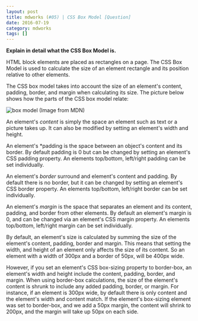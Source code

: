 ```yaml
---
layout: post
title: mdworks (#05) | CSS Box Model [Question]
date: 2016-07-19
category: mdworks
tags: []
---
```


**Explain in detail what the CSS Box Model is.**

HTML block elements are placed as rectangles on a page. The CSS Box Model is used to calculate the size of an element rectangle and its position relative to other elements. 

The CSS box model takes into account the size of an element's content, padding, border, and margin when calculating its size. The picture below shows how the parts of the CSS box model relate: 

![box model](https://mdn.mozillademos.org/files/8685/boxmodel-(3).png)
(Image from MDN)



An element's *content* is simply the space an element such as text or a picture takes up. It can also be modified by setting an element's width and height. 

An element's *padding is the space between an object's content and its border. By default padding is 0 but can be changed by setting an element's CSS padding property. An elements top/bottom, left/right padding can be set individually.

An element's *border* surround and element's content and padding. By default there is no border, but it can be changed by setting an element's CSS border property. An elements top/bottom, left/right border can be set individually.

An element's *margin* is the space that separates an element and its content, padding, and border from other elements. By default an element's margin is 0, and can be changed via an element's CSS margin property. An elements top/bottom, left/right margin can be set individually.

By default, an element's size is calculated by summing the size of the element's content, padding, border and margin. This means that setting the width, and height of an element only affects the size of its content. So an element with a width of 300px and a border of 50px, will be 400px wide.

However, if you set an element's CSS box-sizing property to border-box, an element's width and height include the content, padding, border, and margin. When using border-box calculations, the size of the element's content is shrunk to include any added padding, border, or margin. For instance, if an element is 300px wide, by default there is only content and the element's width and content match. If the element's box-sizing element was set to border-box, and we add a 50px margin, the content will shrink to 200px, and the margin will take up 50px on each side.




